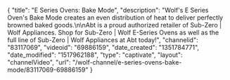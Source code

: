 {
    "title": "E Series Ovens: Bake Mode",
    "description": "Wolf's E Series Oven's Bake Mode creates an even distribution of heat to deliver perfectly browned baked goods.\n\nAbt is a proud authorized retailer of Sub-Zero | Wolf Appliances. Shop for Sub-Zero | Wolf E-Series Ovens as well as the full line of Sub-Zero | Wolf Appliances at Abt today!",
    "channelid": "83117069",
    "videoid": "69886159",
    "date_created": "1351784771",
    "date_modified": "1517962188",
    "type": "captivate",
    "layout": "channelVideo",
    "url": "\/wolf-channel\/e-series-ovens-bake-mode\/83117069-69886159"
}